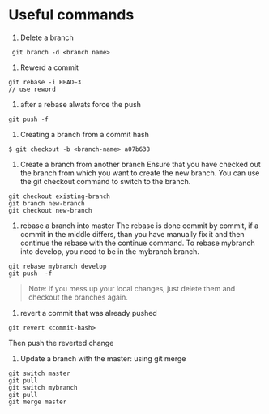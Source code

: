 # Useful commands
1. Delete a branch
```
 git branch -d <branch name>
```
1. Rewerd a commit
```
git rebase -i HEAD~3
// use reword
```
1. after a rebase alwats force the push
```
git push -f 
```
1. Creating a branch from a commit hash
```
$ git checkout -b <branch-name> a07b638
```
1. Create a branch from another branch
Ensure that you have checked out the branch from which you want to create the new branch. You can use the git checkout command to switch to the branch.
```
git checkout existing-branch
git branch new-branch
git checkout new-branch
```
1. rebase a branch into master
The rebase is done commit by commit, if a commit in the middle differs, than you have manually fix it and then continue the rebase with the continue command. 
To rebase mybranch into develop, you need to be in the mybranch branch.
```
git rebase mybranch develop
git push  -f
```
>Note: if you mess up your local changes, just delete them and checkout the branches again.
1. revert a commit that was already pushed
```
git revert <commit-hash>
```
Then push the reverted change
1. Update a branch with the master: using git merge
```
git switch master 
git pull
git switch mybranch
git pull
git merge master
```